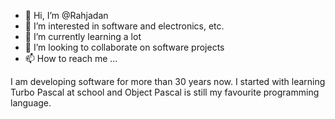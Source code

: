 - 👋 Hi, I’m @Rahjadan
- 👀 I’m interested in software and electronics, etc.
- 🌱 I’m currently learning a lot
- 💞️ I’m looking to collaborate on software projects
- 📫 How to reach me ...

I am developing software for more than 30 years now. I started with learning Turbo Pascal at school
and Object Pascal is still my favourite programming language.

<!---
Rahjadan/Rahjadan is a ✨ special ✨ repository because its `README.md` (this file) appears on your GitHub profile.
You can click the Preview link to take a look at your changes.
--->
